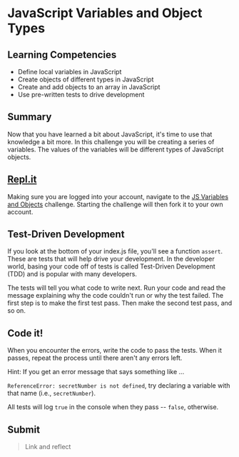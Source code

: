 # JavaScript Variables and Object Types

## Learning Competencies
- Define local variables in JavaScript
- Create objects of different types in JavaScript
- Create and add objects to an array in JavaScript
- Use pre-written tests to drive development

## Summary
Now that you have learned a bit about JavaScript, it's time to use that knowledge a bit more. In this challenge you will be creating a series of variables. The values of the variables will be different types of JavaScript objects.

## [Repl.it](https://repl.it/@devacademy)
Making sure you are logged into your account, navigate to the [JS Variables and Objects](https://repl.it/@devacademy/JS-Variables-and-Objects) challenge. Starting the challenge will then fork it to your own account.

## Test-Driven Development
If you look at the bottom of your index.js file, you'll see a function `assert`. These are tests that will help drive your development. In the developer world, basing your code off of tests is called Test-Driven Development (TDD) and is popular with many developers. 

The tests will tell you what code to write next. Run your code and read the message explaining why the code couldn't run or why the test failed. The first step is to make the first test pass. Then make the second test pass, and so on.

## Code it!
When you encounter the errors, write the code to pass the tests. When it passes, repeat the process until there aren't any errors left.

Hint: If you get an error message that says something like ...

`ReferenceError: secretNumber is not defined`, try declaring a variable with that name (i.e., `secretNumber`).

All tests will log `true` in the console when they pass -- `false`, otherwise.

## Submit
> Link and reflect
